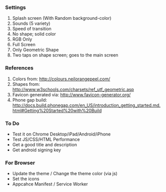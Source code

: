### Settings

1. Splash screen (With Random background-color)
2. Sounds (5 variety)
3. Speed of transition
4. No shape; solid color
5. RGB Only
6. Full Screen
7. Only Geometric Shape
8. Two taps on shape screen; goes to the main screen

### References

1. Colors from: http://colours.neilorangepeel.com/
2. Shapes from: http://www.w3schools.com/charsets/ref_utf_geometric.asp
3. Favicon generated via: http://www.favicon-generator.org/
4. Phone gap build: http://docs.build.phonegap.com/en_US/introduction_getting_started.md.html#Getting%20Started%20with%20Build

### To Do
- Test it on Chrome Desktop/iPad/Android/iPhone
- Test JS/CSS/HTML Performance
- Get a good title and description
- Get android signing key

### For Browser
- Update the theme / Change the theme color (via js)
- Set the icons
- Appcahce Manifest / Service Worker
